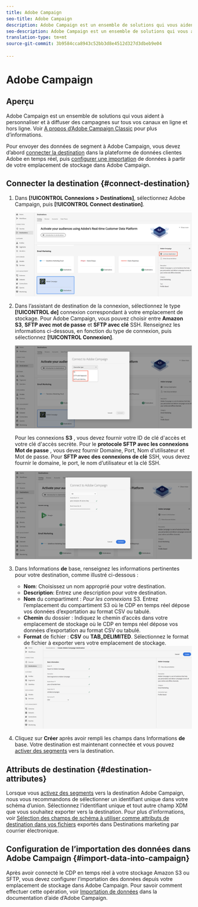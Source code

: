```yaml
---
title: Adobe Campaign
seo-title: Adobe Campaign
description: Adobe Campaign est un ensemble de solutions qui vous aident à personnaliser et à diffuser des campagnes sur tous vos canaux en ligne et hors ligne.
seo-description: Adobe Campaign est un ensemble de solutions qui vous aident à personnaliser et à diffuser des campagnes sur tous vos canaux en ligne et hors ligne.
translation-type: tm+mt
source-git-commit: 3b9584cca8943c52bb3d8e4512d327d3dbeb9e04

---
```



# Adobe Campaign

## Aperçu

Adobe Campaign est un ensemble de solutions qui vous aident à personnaliser et à diffuser des campagnes sur tous vos canaux en ligne et hors ligne. Voir [A propos d’Adobe Campaign Classic](https://docs.adobe.com/content/help/en/campaign-classic/using/getting-started/starting-with-adobe-campaign/about-adobe-campaign-classic.html) pour plus d’informations.

Pour envoyer des données de segment à Adobe Campaign, vous devez d’abord [connecter la destination](#connect-destination) dans la plateforme de données clientes Adobe en temps réel, puis [configurer une importation](#import-data-into-campaign) de données à partir de votre emplacement de stockage dans Adobe Campaign.

## Connecter la destination {#connect-destination}

1. Dans **[!UICONTROL Connexions > Destinations]**, sélectionnez Adobe Campaign, puis **[!UICONTROL Connect destination]**.

   ![Se connecter à Adobe Campaign](/help/rtcdp/destinations/assets/connect-adobe-campaign.png)

1. Dans l’assistant de destination de la connexion, sélectionnez le type **[!UICONTROL de]** connexion correspondant à votre emplacement de stockage. Pour Adobe Campaign, vous pouvez choisir entre **Amazon S3**, **SFTP avec mot de passe** et **SFTP avec clé** SSH. Renseignez les informations ci-dessous, en fonction du type de connexion, puis sélectionnez **[!UICONTROL Connexion]**.

   ![Assistant Configuration d’une campagne](/help/rtcdp/destinations/assets/adobe-campaign-wizard.png)

   Pour les connexions **S3** , vous devez fournir votre ID de clé d&#39;accès et votre clé d&#39;accès secrète.
Pour le **protocole SFTP avec les connexions Mot de passe** , vous devez fournir Domaine, Port, Nom d’utilisateur et Mot de passe.
Pour **SFTP avec des connexions de clé** SSH, vous devez fournir le domaine, le port, le nom d’utilisateur et la clé SSH.

   ![Renseignez les informations de campagne.](/help/rtcdp/destinations/assets/adobe-campaign-step2.png)

1. Dans Informations **de** base, renseignez les informations pertinentes pour votre destination, comme illustré ci-dessous :
   * **Nom**: Choisissez un nom approprié pour votre destination.
   * **Description**: Entrez une description pour votre destination.
   * **Nom** du compartiment : *Pour les connexions* S3. Entrez l’emplacement du compartiment S3 où le CDP en temps réel dépose vos données d’exportation au format CSV ou tabulé.
   * **Chemin** du dossier : Indiquez le chemin d’accès dans votre emplacement de stockage où le CDP en temps réel dépose vos données d’exportation au format CSV ou tabulé.
   * **Format** de fichier : **CSV** ou **TAB_DELIMITED**. Sélectionnez le format de fichier à exporter vers votre emplacement de stockage.
   ![Informations de base sur la campagne](/help/rtcdp/destinations/assets/adobe-campaign-basic-information.png)

1. Cliquez sur **Créer** après avoir rempli les champs dans Informations **de** base. Votre destination est maintenant connectée et vous pouvez [activer des segments](/help/rtcdp/destinations/activate-destinations.md) vers la destination.

## Attributs de destination {#destination-attributes}

Lorsque vous [activez des segments](/help/rtcdp/destinations/activate-destinations.md) vers la destination Adobe Campaign, nous vous recommandons de sélectionner un identifiant unique dans votre schéma [](https://www.adobe.io/apis/experienceplatform/home/profile-identity-segmentation/profile-identity-segmentation-services.html#!api-specification/markdown/narrative/technical_overview/unified_profile_architectural_overview/unified_profile_architectural_overview.md)d’union. Sélectionnez l’identifiant unique et tout autre champ XDM que vous souhaitez exporter vers la destination. Pour plus d’informations, voir [Sélection des champs de schéma à utiliser comme attributs de destination dans vos fichiers](/help/rtcdp/destinations/email-marketing-destinations.md#destination-attributes) exportés dans Destinations marketing par courrier électronique.


## Configuration de l’importation des données dans Adobe Campaign {#import-data-into-campaign}

Après avoir connecté le CDP en temps réel à votre stockage Amazon S3 ou SFTP, vous devez configurer l’importation des données depuis votre emplacement de stockage dans Adobe Campaign. Pour savoir comment effectuer cette opération, voir [Importation de données](https://docs.adobe.com/content/help/en/campaign-classic/using/automating-with-workflows/general-operation/importing-data.html) dans la documentation d’aide d’Adobe Campaign.